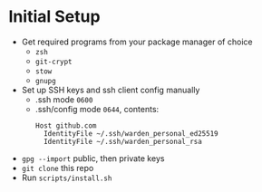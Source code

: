 # Initial Setup

  * Get required programs from your package manager of choice
    * `zsh`
    * `git-crypt`
    * `stow`
    * `gnupg`
  * Set up SSH keys and ssh client config manually
    * .ssh mode `0600`
    * .ssh/config mode `0644`, contents:
      ```
      Host github.com
        IdentityFile ~/.ssh/warden_personal_ed25519
        IdentityFile ~/.ssh/warden_personal_rsa
      ```
  * `gpg --import` public, then private keys
  * `git clone` this repo
  * Run `scripts/install.sh`

